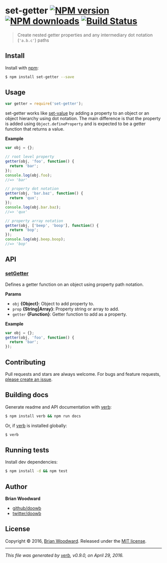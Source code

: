 # set-getter [![NPM version](https://img.shields.io/npm/v/set-getter.svg?style=flat)](https://www.npmjs.com/package/set-getter) [![NPM downloads](https://img.shields.io/npm/dm/set-getter.svg?style=flat)](https://npmjs.org/package/set-getter) [![Build Status](https://img.shields.io/travis/doowb/set-getter.svg?style=flat)](https://travis-ci.org/doowb/set-getter)

> Create nested getter properties and any intermediary dot notation (`'a.b.c'`) paths

## Install

Install with [npm](https://www.npmjs.com/):

```sh
$ npm install set-getter --save
```

## Usage

```js
var getter = require('set-getter');
```

set-getter works like [set-value](https://github.com/jonschlinkert/set-value) by adding a property to an object or an object hierarchy using dot notation. The main difference is that the property is added using `Object.defineProperty` and is expected to be a getter function that returns a value.

**Example**

```js
var obj = {};

// root level property
getter(obj, 'foo', function() {
  return 'bar';
});
console.log(obj.foo);
//=> 'bar'

// property dot notation
getter(obj, 'bar.baz', function() {
  return 'qux';
});
console.log(obj.bar.baz);
//=> 'qux'

// property array notation
getter(obj, ['beep', 'boop'], function() {
  return 'bop';
});
console.log(obj.beep.boop);
//=> 'bop'
```

## API

### [setGetter](indexEx.js#L27)

Defines a getter function on an object using property path notation.

**Params**

* `obj` **{Object}**: Object to add property to.
* `prop` **{String|Array}**: Property string or array to add.
* `getter` **{Function}**: Getter function to add as a property.

**Example**

```js
var obj = {};
getter(obj, 'foo', function() {
  return 'bar';
});
```

## Contributing

Pull requests and stars are always welcome. For bugs and feature requests, [please create an issue](https://github.com/doowb/set-getter/issues/new).

## Building docs

Generate readme and API documentation with [verb](https://github.com/verbose/verb):

```sh
$ npm install verb && npm run docs
```

Or, if [verb](https://github.com/verbose/verb) is installed globally:

```sh
$ verb
```

## Running tests

Install dev dependencies:

```sh
$ npm install -d && npm test
```

## Author

**Brian Woodward**

* [github/doowb](https://github.com/doowb)
* [twitter/doowb](http://twitter.com/doowb)

## License

Copyright © 2016, [Brian Woodward](https://github.com/doowb).
Released under the [MIT license](https://github.com/doowb/set-getter/blob/master/LICENSE).

***

_This file was generated by [verb](https://github.com/verbose/verb), v0.9.0, on April 29, 2016._